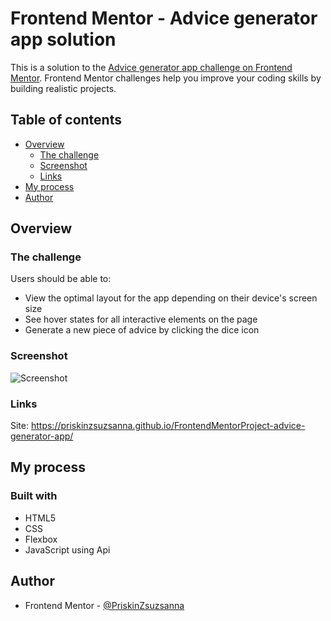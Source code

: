 # Frontend Mentor - Advice generator app solution

This is a solution to the [Advice generator app challenge on Frontend Mentor](https://www.frontendmentor.io/challenges/advice-generator-app-QdUG-13db). Frontend Mentor challenges help you improve your coding skills by building realistic projects.

## Table of contents

- [Overview](#overview)
  - [The challenge](#the-challenge)
  - [Screenshot](#screenshot)
  - [Links](#links)
- [My process](#my-process)
- [Author](#author)




## Overview

### The challenge

Users should be able to:

- View the optimal layout for the app depending on their device's screen size
- See hover states for all interactive elements on the page
- Generate a new piece of advice by clicking the dice icon

### Screenshot
![Screenshot](https://user-images.githubusercontent.com/121173949/213570159-b7ebfb51-a682-4c98-852d-01a20375f1bc.png)

### Links
Site: https://priskinzsuzsanna.github.io/FrontendMentorProject-advice-generator-app/

## My process

### Built with

- HTML5
- CSS
- Flexbox
- JavaScript using Api

## Author

- Frontend Mentor - [@PriskinZsuzsanna](https://www.frontendmentor.io/profile/PriskinZsuzsanna)


